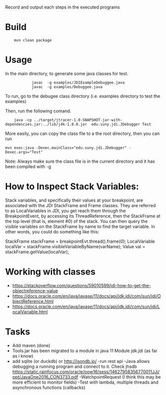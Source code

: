 


Record and output each steps in the executed programs




# Build

        mvn clean package

# Usage

In the main directory, to generate some java classes for test.


                javac  -g examples/JDIExampleDebuggee.java 
                javac  -g examples/Debuggee.java

To run, go to the debugee class directory (i.e.  examples directory to test the examples)  

Then, run the following comand.

                
        java -cp ../target/jtracer-1.0-SNAPSHOT-jar-with-dependencies.jar:../lib/jdk-1.8.0.jar  edu.suny.jdi.JDebugger Test


More easily, you can copy the class file to a the root directory, then you can run
    
    mvn exec:java -Dexec.mainClass="edu.suny.jdi.JDebugger" -Dexec.args="Test"


Note: Always make sure the class file is in the current directory and it has been compiled with 
-g





 

# How to Inspect Stack Variables:

Stack variables, and specifically their values at your breakpoint, are associated with the JDI StackFrame and Frame classes. They are referred to as LocalVariables in JDI, you get reach them through the BreakpointEvent, by accessing its ThreadReference, then the StackFrame at the top level (that is, element #0) of the stack. You can then query the visible variables on the StackFrame by name to find the target variable. In other words, you could do something like this:

 StackFrame stackFrame = breakpointEvt.thread().frame(0);
 LocalVariable localVar = stackFrame.visibleVariableByName(varName);
 Value val = stackFrame.getValue(localVar);

# Working with classes

- https://stackoverflow.com/questions/59010599/jdi-how-to-get-the-objectreference-value
- https://docs.oracle.com/en/java/javase/11/docs/api/jdk.jdi/com/sun/jdi/ObjectReference.html
- https://docs.oracle.com/en/java/javase/11/docs/api/jdk.jdi/com/sun/jdi/LocalVariable.html


# Tasks 

- Add maven (done)
- Tools.jar has been migrated to a module in java 11 Module jdk.jdi (as far as i know)
- add sqlite (or duckdb) or http://jsondb.io/
-run rest api 
-Java allows debugging a running program and connect to it. Check jhsdb https://static.rainfocus.com/oracle/oow16/sess/14627958356770011JJj/ppt/JavaOne2016_CON3733.pdf
-WatchpointRequest (I think this may be more efficient to monitor fields)
-Test with lambda, multiple threads and asynchronous functions (callbacks)

